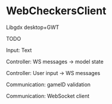 # WebCheckersClient
Libgdx desktop+GWT

TODO

Input: Text

Controller: WS messages -> model state

Controller: User input -> WS messages

Communication: gameID validation

Communication: WebSocket client
